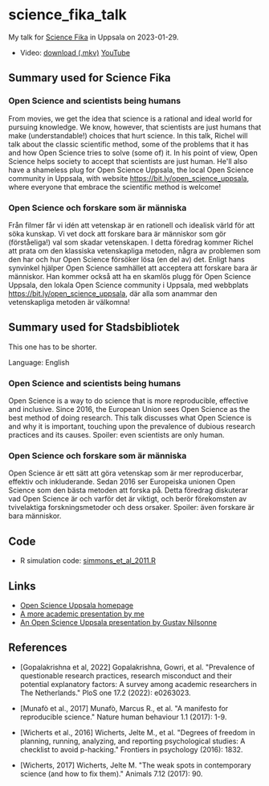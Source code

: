 # science_fika_talk

My talk for [Science Fika](https://www.sciencefika.se/) in Uppsala
on 2023-01-29.

 * Video: [download (.mkv)](https://richelbilderbeek.nl/science_fika_20230129.mkv) [YouTube](https://youtu.be/5_te17gHYnk)

## Summary used for Science Fika

### Open Science and scientists being humans

From movies, we get the idea that science is a rational and ideal world 
for pursuing knowledge. We know, however, that scientists are just humans 
that make (understandable!) choices that hurt science. 
In this talk, Richel will talk about the classic scientific method, 
some of the problems that it has and how Open Science tries to 
solve (some of) it. In his point of view, Open Science helps society to 
accept that scientists are just human. 
He'll also have a shameless plug for Open Science Uppsala, 
the local Open Science community in Uppsala, 
with website https://bit.ly/open_science_uppsala, 
where everyone that embrace the scientific method is welcome!

### Open Science och forskare som är människa

Från filmer får vi idén att vetenskap är en rationell och idealisk värld
för att söka kunskap. Vi vet dock att forskare bara är människor
som gör (förståeliga!) val som skadar vetenskapen.
I detta föredrag kommer Richel att prata om den klassiska vetenskapliga metoden,
några av problemen som den har och hur Open Science försöker
lösa (en del av) det. Enligt hans synvinkel hjälper Open Science samhället att
acceptera att forskare bara är människor.
Han kommer också att ha en skamlös plugg för Open Science Uppsala,
den lokala Open Science community i Uppsala,
med webbplats https://bit.ly/open_science_uppsala,
där alla som anammar den vetenskapliga metoden är välkomna!

## Summary used for Stadsbibliotek

This one has to be shorter.

Language: English

### Open Science and scientists being humans

Open Science is a way to do science that is more reproducible, effective and inclusive. Since 2016, the European Union sees Open Science as the best method of doing research. This talk discusses what Open Science is and why it is important, touching upon the prevalence of dubious research practices and its causes. Spoiler: even scientists are only human.

### Open Science och forskare som är människa

Open Science är ett sätt att göra vetenskap som är mer reproducerbar, effektiv och inkluderande. Sedan 2016 ser Europeiska unionen Open Science som den bästa metoden att forska på. Detta föredrag diskuterar vad Open Science är och varför det är viktigt, och berör förekomsten av tvivelaktiga forskningsmetoder och dess orsaker. Spoiler: även forskare är bara människor.

## Code

 * R simulation code: [simmons_et_al_2011.R](simmons_et_al_2011.R)

## Links

 * [Open Science Uppsala homepage](https://bit.ly/open_science_uppsala)
 * [A more academic presentation by me](https://github.com/richelbilderbeek/open_science_presentation_20211111)
 * [An Open Science Uppsala presentation by Gustav Nilsonne](https://t.co/CiPQb4OXfj)

## References

 * [Gopalakrishna et al, 2022] Gopalakrishna, Gowri, et al. "Prevalence of questionable research practices, research misconduct and their potential explanatory factors: A survey among academic researchers in The Netherlands." PloS one 17.2 (2022): e0263023.

 * [Munafò et al., 2017] Munafò, Marcus R., et al. "A manifesto for reproducible science." Nature human behaviour 1.1 (2017): 1-9.

 * [Wicherts et al., 2016] Wicherts, Jelte M., et al. "Degrees of freedom in planning, running, analyzing, and reporting psychological studies: A checklist to avoid p-hacking." Frontiers in psychology (2016): 1832.

 * [Wicherts, 2017] Wicherts, Jelte M. "The weak spots in contemporary science (and how to fix them)." Animals 7.12 (2017): 90.
